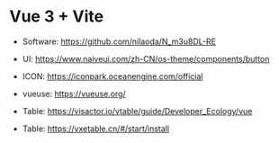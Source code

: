 # Vue 3 + Vite

* Software: https://github.com/nilaoda/N_m3u8DL-RE
* UI: https://www.naiveui.com/zh-CN/os-theme/components/button
* ICON: https://iconpark.oceanengine.com/official
* vueuse: https://vueuse.org/


* Table: https://visactor.io/vtable/guide/Developer_Ecology/vue
* Table: https://vxetable.cn/#/start/install



